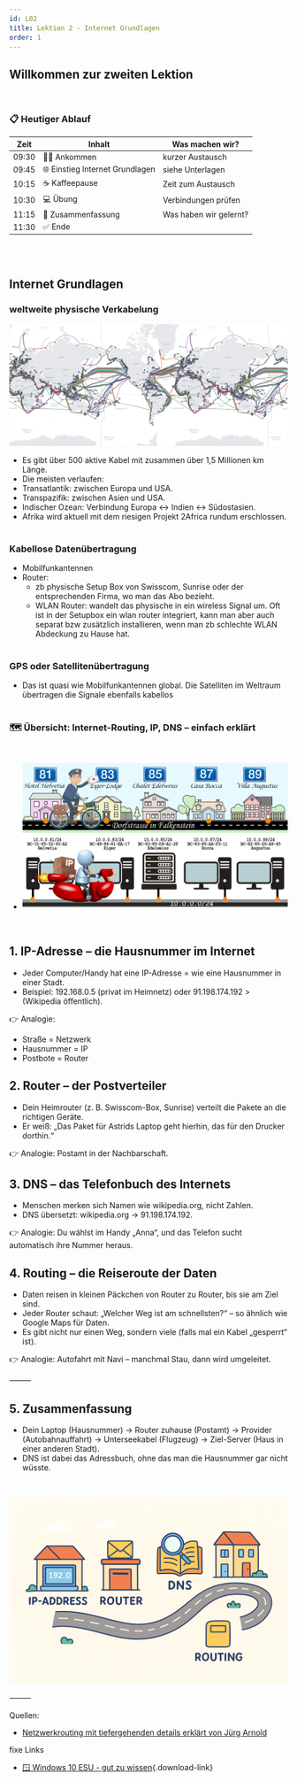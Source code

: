 ```yaml
---
id: L02
title: Lektion 2 - Internet Grundlagen
order: 1
---
```


## Willkommen zur zweiten Lektion 
<br>

### 📋 **Heutiger Ablauf** <br>
| Zeit | Inhalt | Was machen wir? |
|------|---------|-----------------|
| 09:30 | 🧏‍♀️  Ankommen | kurzer Austausch |
| 09:45 | 🌐 Einstieg Internet Grundlagen| siehe Unterlagen |
| 10:15 | ☕ Kaffeepause | Zeit zum Austausch |
| 10:30 | 💻 Übung  | Verbindungen prüfen |
| 11:15 | 📝 Zusammenfassung | Was haben wir gelernt? |
| 11:30 | ✅ Ende  |

<br><br>


## Internet Grundlagen


### weltweite physische Verkabelung
![Karte von TeleGeography](internet_seekabel_karte.png)

- Es gibt über 500 aktive Kabel mit zusammen über 1,5 Millionen km Länge.
- Die meisten verlaufen:
- Transatlantik: zwischen Europa und USA.
- Transpazifik: zwischen Asien und USA.
- Indischer Ozean: Verbindung Europa ↔ Indien ↔ Südostasien.
- Afrika wird aktuell mit dem riesigen Projekt 2Africa rundum erschlossen.
<br><br>
### Kabellose Datenübertragung
- Mobilfunkantennen
- Router: 
  - zb physische Setup Box von Swisscom, Sunrise oder der entsprechenden Firma, wo man das Abo bezieht.
  - WLAN Router: wandelt das physische in ein wireless Signal um. Oft ist in der Setupbox ein wlan router integriert, kann man aber auch separat bzw zusätzlich installieren, wenn man zb schlechte WLAN Abdeckung zu Hause hat.
<br><br>
### GPS oder Satellitenübertragung
- Das ist quasi wie Mobilfunkantennen global. Die Satelliten im Weltraum übertragen die Signale ebenfalls kabellos
<br><br>

### 🗺️ Übersicht: Internet-Routing, IP, DNS – einfach erklärt
<br>

- ![IP Pakete - Postpakete](./Dorfstrasse.jpg)
<br>


## 1. IP-Adresse – die Hausnummer im Internet

- Jeder Computer/Handy hat eine IP-Adresse = wie eine Hausnummer in  einer Stadt.
- Beispiel: 192.168.0.5 (privat im Heimnetz) oder 91.198.174.192 > (Wikipedia öffentlich).

👉 Analogie:
- Straße = Netzwerk
- Hausnummer = IP
- Postbote = Router

## 2. Router – der Postverteiler
- Dein Heimrouter (z. B. Swisscom-Box, Sunrise) verteilt die Pakete an die richtigen Geräte.
- Er weiß: „Das Paket für Astrids Laptop geht hierhin, das für den Drucker dorthin.“

👉 Analogie: Postamt in der Nachbarschaft.


## 3. DNS – das Telefonbuch des Internets
- Menschen merken sich Namen wie wikipedia.org, nicht Zahlen.
- DNS übersetzt: wikipedia.org → 91.198.174.192.

👉 Analogie: Du wählst im Handy „Anna“, und das Telefon sucht automatisch ihre Nummer heraus.



## 4. Routing – die Reiseroute der Daten
- Daten reisen in kleinen Päckchen von Router zu Router, bis sie am Ziel sind.
- Jeder Router schaut: „Welcher Weg ist am schnellsten?“ – so ähnlich wie Google Maps für Daten.
- Es gibt nicht nur einen Weg, sondern viele (falls mal ein Kabel „gesperrt“ ist).

👉 Analogie: Autofahrt mit Navi – manchmal Stau, dann wird umgeleitet.

⸻

## 5. Zusammenfassung
- Dein Laptop (Hausnummer) → Router zuhause (Postamt) → Provider (Autobahnauffahrt) → Unterseekabel (Flugzeug) → Ziel-Server (Haus in einer anderen Stadt).
- DNS ist dabei das Adressbuch, ohne das man die Hausnummer gar nicht wüsste.
<br>




![Visualisierung](./visualisierungpost.png)

⸻

Quellen:

- [Netzwerkrouting mit tiefergehenden details erklärt von Jürg Arnold](https://edu.juergarnold.ch/tcpipstack.html)





fixe Links 

- [🪟 Windows 10 ESU - gut zu wissen](/unterlagen/grundkurs-2025-10-02-di/assets/Win10ESU.md){.download-link}

